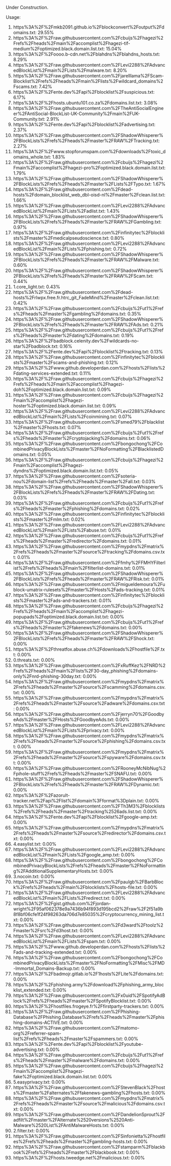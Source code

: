 Under Construction.

Usage:

1. https%3A%2F%2Fmkb2091.github.io%2Fblockconvert%2Foutput%2Fdomains.txt: 29.55%
2. https%3A%2F%2Fraw.githubusercontent.com%2Fcbuijs%2Fhagezi%2Frefs%2Fheads%2Fmain%2Faccomplist%2Fhagezi-tif-medium%2Foptimized.black.domain.list.txt: 15.04%
3. https%3A%2F%2Foooo.b-cdn.net%2Fblahdns%2Fblahdns_hosts.txt: 8.29%
4. https%3A%2F%2Fraw.githubusercontent.com%2FLevi2288%2FAdvancedBlockList%2Fmain%2FLists%2Fmalware.txt: 8.20%
5. https%3A%2F%2Fraw.githubusercontent.com%2Fjarelllama%2FScam-Blocklist%2Frefs%2Fheads%2Fmain%2Flists%2Fwildcard_domains%2Fscams.txt: 7.42%
6. https%3A%2F%2Fente.dev%2Fapi%2Fblocklist%2Fsuspicious.txt: 6.17%
7. https%3A%2F%2Fhosts.ubuntu101.co.za%2Fdomains.list.txt: 3.08%
8. https%3A%2F%2Fraw.githubusercontent.com%2FTheAntiSocialEngineer%2FAntiSocial-BlockList-UK-Community%2Fmain%2FUK-Community.txt: 2.91%
9. https%3A%2F%2Fente.dev%2Fapi%2Fblocklist%2Fadvertising.txt: 2.37%
10. https%3A%2F%2Fraw.githubusercontent.com%2FShadowWhisperer%2FBlockLists%2Frefs%2Fheads%2Fmaster%2FRAW%2FTracking.txt: 2.27%
11. https%3A%2F%2Fwww.stopforumspam.com%2Fdownloads%2Ftoxic_domains_whole.txt: 1.83%
12. https%3A%2F%2Fraw.githubusercontent.com%2Fcbuijs%2Fhagezi%2Fmain%2Faccomplist%2Fhagezi-pro%2Foptimized.black.domain.list.txt: 1.79%
13. https%3A%2F%2Fraw.githubusercontent.com%2FShadowWhisperer%2FBlockLists%2Frefs%2Fheads%2Fmaster%2FLists%2FTypo.txt: 1.67%
14. https%3A%2F%2Fraw.githubusercontent.com%2Fdead-hosts%2Fdomain_blocklist_web_dbl-oisd-nl%2Fmaster%2Fclean.list.txt: 1.66%
15. https%3A%2F%2Fraw.githubusercontent.com%2FLevi2288%2FAdvancedBlockList%2Fmain%2FLists%2Fadlist.txt: 1.43%
16. https%3A%2F%2Fraw.githubusercontent.com%2FShadowWhisperer%2FBlockLists%2Frefs%2Fheads%2Fmaster%2FRAW%2FGambling.txt: 0.97%
17. https%3A%2F%2Fraw.githubusercontent.com%2Finfinitytec%2Fblocklists%2Fmaster%2Fmedicalpseudoscience.txt: 0.80%
18. https%3A%2F%2Fraw.githubusercontent.com%2FLevi2288%2FAdvancedBlockList%2Fmain%2FLists%2Fphishing.txt: 0.72%
19. https%3A%2F%2Fraw.githubusercontent.com%2FShadowWhisperer%2FBlockLists%2Frefs%2Fheads%2Fmaster%2FRAW%2FMalware.txt: 0.60%
20. https%3A%2F%2Fraw.githubusercontent.com%2FShadowWhisperer%2FBlockLists%2Frefs%2Fheads%2Fmaster%2FRAW%2FScam.txt: 0.44%
21. 1.core_light.txt: 0.43%
22. https%3A%2F%2Fraw.githubusercontent.com%2Fdead-hosts%2Frlwpx.free.fr.htrc_git_FadeMind%2Fmaster%2Fclean.list.txt: 0.42%
23. https%3A%2F%2Fraw.githubusercontent.com%2Fcbuijs%2Fut1%2Frefs%2Fheads%2Fmaster%2Fgambling%2Fdomains.txt: 0.35%
24. https%3A%2F%2Fraw.githubusercontent.com%2FShadowWhisperer%2FBlockLists%2Frefs%2Fheads%2Fmaster%2FRAW%2FAds.txt: 0.21%
25. https%3A%2F%2Fraw.githubusercontent.com%2Fcbuijs%2Fut1%2Frefs%2Fheads%2Fmaster%2Fdating%2Fdomains.txt: 0.19%
26. https%3A%2F%2Fbadblock.celenity.dev%2Fwildcards-no-star%2Fbadblock.txt: 0.16%
27. https%3A%2F%2Fente.dev%2Fapi%2Fblocklist%2Ftracking.txt: 0.13%
28. https%3A%2F%2Fraw.githubusercontent.com%2Finfinitytec%2Fblocklists%2Fmaster%2Fscams-and-phishing.txt: 0.12%
29. https%3A%2F%2Fwww.github.developerdan.com%2Fhosts%2Flists%2Fdating-services-extended.txt: 0.11%
30. https%3A%2F%2Fraw.githubusercontent.com%2Fcbuijs%2Fhagezi%2Frefs%2Fheads%2Fmain%2Faccomplist%2Fhagezi-doh%2Foptimized.black.domain.list.txt: 0.09%
31. https%3A%2F%2Fraw.githubusercontent.com%2Fcbuijs%2Fhagezi%2Fmain%2Faccomplist%2Fhagezi-hoster%2Foptimized.black.domain.list.txt: 0.09%
32. https%3A%2F%2Fraw.githubusercontent.com%2FLevi2288%2FAdvancedBlockList%2Fmain%2FLists%2Fcoinmining.txt: 0.07%
33. https%3A%2F%2Fraw.githubusercontent.com%2Fsmed79%2Fblacklist%2Fmaster%2Fhosts.txt: 0.07%
34. https%3A%2F%2Fraw.githubusercontent.com%2Fcbuijs%2Fut1%2Frefs%2Fheads%2Fmaster%2Fcryptojacking%2Fdomains.txt: 0.06%
35. https%3A%2F%2Fraw.githubusercontent.com%2Fbongochong%2FCombinedPrivacyBlockLists%2Fmaster%2FNoFormatting%2FBlacklistedDomains.txt: 0.05%
36. https%3A%2F%2Fraw.githubusercontent.com%2Fcbuijs%2Fhagezi%2Fmain%2Faccomplist%2Fhagezi-dyndns%2Foptimized.black.domain.list.txt: 0.05%
37. https%3A%2F%2Fraw.githubusercontent.com%2Fsoteria-nou%2Fdomain-list%2Frefs%2Fheads%2Fmaster%2Fall.txt: 0.03%
38. https%3A%2F%2Fraw.githubusercontent.com%2FShadowWhisperer%2FBlockLists%2Frefs%2Fheads%2Fmaster%2FRAW%2FDating.txt: 0.03%
39. https%3A%2F%2Fraw.githubusercontent.com%2Fcbuijs%2Fut1%2Frefs%2Fheads%2Fmaster%2Fphishing%2Fdomains.txt: 0.02%
40. https%3A%2F%2Fraw.githubusercontent.com%2Finfinitytec%2Fblocklists%2Fmaster%2Fmlm.txt: 0.02%
41. https%3A%2F%2Fraw.githubusercontent.com%2FLevi2288%2FAdvancedBlockList%2Fmain%2FLists%2Fabuse.txt: 0.01%
42. https%3A%2F%2Fraw.githubusercontent.com%2Fcbuijs%2Fut1%2Frefs%2Fheads%2Fmaster%2Fredirector%2Fdomains.txt: 0.01%
43. https%3A%2F%2Fraw.githubusercontent.com%2Fmypdns%2Fmatrix%2Frefs%2Fheads%2Fmaster%2Fsource%2Ftracking%2Fdomains.csv.txt: 0.01%
44. https%3A%2F%2Fraw.githubusercontent.com%2Ffmhy%2FFMHYFilterlist%2Frefs%2Fheads%2Fmain%2Ffilterlist-domains.txt: 0.01%
45. https%3A%2F%2Fraw.githubusercontent.com%2FShadowWhisperer%2FBlockLists%2Frefs%2Fheads%2Fmaster%2FRAW%2FRisk.txt: 0.01%
46. https%3A%2F%2Fraw.githubusercontent.com%2Fmigueldemoura%2Fublock-umatrix-rulesets%2Fmaster%2FHosts%2Fads-tracking.txt: 0.01%
47. https%3A%2F%2Fraw.githubusercontent.com%2Finfinitytec%2Fblocklists%2Fmaster%2Fads-and-trackers.txt: 0.01%
48. https%3A%2F%2Fraw.githubusercontent.com%2Fcbuijs%2Fhagezi%2Frefs%2Fheads%2Fmain%2Faccomplist%2Fhagezi-popupads%2Foptimized.black.domain.list.txt: 0.00%
49. https%3A%2F%2Fraw.githubusercontent.com%2Fcbuijs%2Fut1%2Frefs%2Fheads%2Fmaster%2Ffakenews%2Fdomains.txt: 0.00%
50. https%3A%2F%2Fraw.githubusercontent.com%2FShadowWhisperer%2FBlockLists%2Frefs%2Fheads%2Fmaster%2FRAW%2FShock.txt: 0.00%
51. https%3A%2F%2Fthreatfox.abuse.ch%2Fdownloads%2Fhostfile%2F.txt: 0.00%
52. 0.threats.txt: 0.00%
53. https%3A%2F%2Fraw.githubusercontent.com%2FxRuffKez%2FNRD%2Frefs%2Fheads%2Fmain%2Flists%2F30-day_phishing%2Fdomains-only%2Fnrd-phishing-30day.txt: 0.00%
54. https%3A%2F%2Fraw.githubusercontent.com%2Fmypdns%2Fmatrix%2Frefs%2Fheads%2Fmaster%2Fsource%2Fscamming%2Fdomains.csv.txt: 0.00%
55. https%3A%2F%2Fraw.githubusercontent.com%2Fmypdns%2Fmatrix%2Frefs%2Fheads%2Fmaster%2Fsource%2Fadware%2Fdomains.csv.txt: 0.00%
56. https%3A%2F%2Fraw.githubusercontent.com%2Fjerryn70%2FGoodbyeAds%2Fmaster%2FHosts%2FGoodbyeAds.txt: 0.00%
57. https%3A%2F%2Fraw.githubusercontent.com%2FLevi2288%2FAdvancedBlockList%2Fmain%2FLists%2Fprivacy.txt: 0.00%
58. https%3A%2F%2Fraw.githubusercontent.com%2Fmypdns%2Fmatrix%2Frefs%2Fheads%2Fmaster%2Fsource%2Fphishing%2Fdomains.csv.txt: 0.00%
59. https%3A%2F%2Fraw.githubusercontent.com%2Fmypdns%2Fmatrix%2Frefs%2Fheads%2Fmaster%2Fsource%2Fspyware%2Fdomains.csv.txt: 0.00%
60. https%3A%2F%2Fraw.githubusercontent.com%2FRooneyMcNibNug%2Fpihole-stuff%2Frefs%2Fheads%2Fmaster%2FSNAFU.txt: 0.00%
61. https%3A%2F%2Fraw.githubusercontent.com%2FShadowWhisperer%2FBlockLists%2Frefs%2Fheads%2Fmaster%2FRAW%2FDynamic.txt: 0.00%
62. https%3A%2F%2Fazorult-tracker.net%2Fapi%2Flist%2Fdomain%3Fformat%3Dplain.txt: 0.00%
63. https%3A%2F%2Fraw.githubusercontent.com%2FTh3M3%2Fblocklists%2Frefs%2Fheads%2Fmaster%2Ftracking%2526ads.list.txt: 0.00%
64. https%3A%2F%2Fente.dev%2Fapi%2Fblocklist%2Fgoogle-amp.txt: 0.00%
65. https%3A%2F%2Fraw.githubusercontent.com%2Fmypdns%2Fmatrix%2Frefs%2Fheads%2Fmaster%2Fsource%2Fredirector%2Fdomains.csv.txt: 0.00%
66. 4.easylist.txt: 0.00%
67. https%3A%2F%2Fraw.githubusercontent.com%2FLevi2288%2FAdvancedBlockList%2Fmain%2FLists%2Fgoogle_amp.txt: 0.00%
68. https%3A%2F%2Fraw.githubusercontent.com%2Fbongochong%2FCombinedPrivacyBlockLists%2Frefs%2Fheads%2Fmaster%2FNoFormatting%2FAdditionalSupplementaryHosts.txt: 0.00%
69. 3.nocoin.txt: 0.00%
70. https%3A%2F%2Fraw.githubusercontent.com%2Fpaulgb%2FBarbBlock%2Frefs%2Fheads%2Fmain%2Fblocklists%2Fhosts-file.txt: 0.00%
71. https%3A%2F%2Fraw.githubusercontent.com%2FLevi2288%2FAdvancedBlockList%2Fmain%2FLists%2Fredirect.txt: 0.00%
72. https%3A%2F%2Fgist.github.com%2Fjordan-wright%2F95af062378e9a7436b94f893d195bcd2%2Fraw%2F2f51a9b8f8bf06cfe1f24f98263da706d7e85035%2Fcryptocurrency_mining_list.txt: 0.00%
73. https%3A%2F%2Fraw.githubusercontent.com%2Fd3ward%2Ftoolz%2Fmaster%2Fsrc%2Fd3host.txt: 0.00%
74. https%3A%2F%2Fraw.githubusercontent.com%2FLevi2288%2FAdvancedBlockList%2Fmain%2FLists%2Fspam.txt: 0.00%
75. https%3A%2F%2Fwww.github.developerdan.com%2Fhosts%2Flists%2Fads-and-tracking-extended.txt: 0.00%
76. https%3A%2F%2Fraw.githubusercontent.com%2Fbongochong%2FCombinedPrivacyBlockLists%2Fmaster%2FNoFormatting%2FMisc%2FMD-Immortal_Domains-Backup.txt: 0.00%
77. https%3A%2F%2Fbadmojr.gitlab.io%2F1hosts%2FLite%2Fdomains.txt: 0.00%
78. https%3A%2F%2Fphishing.army%2Fdownload%2Fphishing_army_blocklist_extended.txt: 0.00%
79. https%3A%2F%2Fraw.githubusercontent.com%2Fx0uid%2FSpotifyAdBlock%2Frefs%2Fheads%2Fmaster%2FSpotifyBlocklist.txt: 0.00%
80. https%3A%2F%2Fhostfiles.frogeye.fr%2Ffirstparty-trackers.txt: 0.00%
81. https%3A%2F%2Fraw.githubusercontent.com%2FPhishing-Database%2FPhishing.Database%2Frefs%2Fheads%2Fmaster%2Fphishing-domains-ACTIVE.txt: 0.00%
82. https%3A%2F%2Fraw.githubusercontent.com%2Fmatomo-org%2Freferrer-spam-list%2Frefs%2Fheads%2Fmaster%2Fspammers.txt: 0.00%
83. https%3A%2F%2Fente.dev%2Fapi%2Fblocklist%2Fyoutube-advertising.txt: 0.00%
84. https%3A%2F%2Fraw.githubusercontent.com%2Fcbuijs%2Fut1%2Frefs%2Fheads%2Fmaster%2Fmalware%2Fdomains.txt: 0.00%
85. https%3A%2F%2Fraw.githubusercontent.com%2Fcbuijs%2Fhagezi%2Fmain%2Faccomplist%2Fhagezi-fake%2Foptimized.black.domain.list.txt: 0.00%
86. 5.easyprivacy.txt: 0.00%
87. https%3A%2F%2Fraw.githubusercontent.com%2FStevenBlack%2Fhosts%2Fmaster%2Falternates%2Ffakenews-gambling%2Fhosts.txt: 0.00%
88. https%3A%2F%2Fraw.githubusercontent.com%2Fmypdns%2Fmatrix%2Frefs%2Fheads%2Fmaster%2Fsource%2Fmalicious%2Fdomains.csv.txt: 0.00%
89. https%3A%2F%2Fraw.githubusercontent.com%2FDandelionSprout%2Fadfilt%2Fmaster%2FAlternate%2520versions%2520Anti-Malware%2520List%2FAntiMalwareHosts.txt: 0.00%
90. 2.filter.txt: 0.00%
91. https%3A%2F%2Fraw.githubusercontent.com%2FSinfonietta%2Fhostfiles%2Frefs%2Fheads%2Fmaster%2Fgambling-hosts.txt: 0.00%
92. https%3A%2F%2Fraw.githubusercontent.com%2Fstamparm%2Fblackbook%2Frefs%2Fheads%2Fmaster%2Fblackbook.txt: 0.00%
93. https%3A%2F%2Fhosts.tweedge.net%2Fmalicious.txt: 0.00%